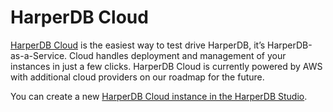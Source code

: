 # HarperDB Cloud

[HarperDB Cloud](https://studio.harperdb.io/) is the easiest way to test drive HarperDB, it’s HarperDB-as-a-Service. Cloud handles deployment and management of your instances in just a few clicks. HarperDB Cloud is currently powered by AWS with additional cloud providers on our roadmap for the future.

You can create a new [HarperDB Cloud instance in the HarperDB Studio](../../administration/harperdb-studio/instances.md#create-a-new-instance).
